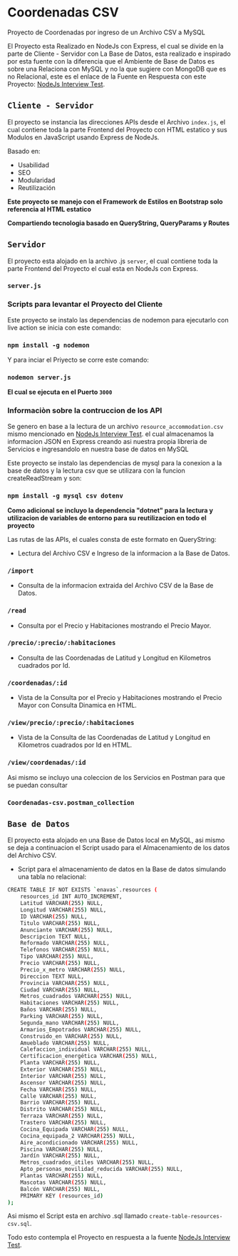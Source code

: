 # Coordenadas CSV
Proyecto de Coordenadas por ingreso de un Archivo CSV a MySQL

El Proyecto esta Realizado en NodeJs con Express, el cual se divide en la parte de Cliente - Servidor con La Base de Datos, esta realizado e inspirado por esta fuente con la diferencia que el Ambiente de Base de Datos es sobre una Relaciona con MySQL y no la que sugiere con MongoDB que es no Relacional, este es el enlace de la Fuente en Respuesta con este Proyecto: [NodeJs Interview Test](https://github.com/leangasoftware/node-interview).

## `Cliente - Servidor`

El proyecto se instancia las direcciones APIs desde el Archivo `index.js`, el cual contiene toda la parte Frontend del Proyecto con HTML estatico y sus Modulos en JavaScript usando Express de NodeJs.

Basado en:

* Usabilidad
* SEO
* Modularidad
* Reutilización

**Este proyecto se manejo con el Framework de Estilos en Bootstrap solo referencia al HTML estatico**

**Compartiendo tecnologia basado en QueryString, QueryParams y Routes**

## `Servidor`

El proyecto esta alojado en la archivo .js `server`, el cual contiene toda la parte Frontend del Proyecto el cual esta en NodeJs con Express.

### `server.js`

### Scripts para levantar el Proyecto del Cliente

Este proyecto se instalo las dependencias de nodemon para ejecutarlo con live action se inicia con este comando:

### `npm install -g nodemon`

Y para inciar el Priyecto se corre este comando:

### `nodemon server.js`

**El cual se ejecuta en el Puerto `3000`**

### Informaciòn sobre la contruccion de los API

Se genero en base a la lectura de un archivo `resource_accommodation.csv` mismo mencionado en [NodeJs Interview Test](https://github.com/leangasoftware/node-interview). el cual almacenamos la informacion JSON en Express creando asi nuestra propia libreria de Servicios e ingresandolo en nuestra base de datos en MySQL

Este proyecto se instalo las dependencias de mysql para la conexion a la base de datos y la lectura csv que se utilizara con la funcion createReadStream y son:

### `npm install -g mysql csv dotenv`

**Como adicional se incluyo la dependencia "dotnet" para la lectura y utilizacion de variables de entorno para su reutilizacion en todo el proyecto**

Las rutas de las APIs, el cuales consta de este formato en QueryString:

- Lectura del Archivo CSV e Ingreso de la informacion a la Base de Datos.
### `/import`

- Consulta de la informacion extraida del Archivo CSV de la Base de Datos.
### `/read`

- Consulta por el Precio y Habitaciones mostrando el Precio Mayor.
### `/precio/:precio/:habitaciones`

- Consulta de las Coordenadas de Latitud y Longitud en Kilometros cuadrados por Id.
### `/coordenadas/:id`

- Vista de la Consulta por el Precio y Habitaciones mostrando el Precio Mayor con Consulta Dinamica en HTML.
### `/view/precio/:precio/:habitaciones`

- Vista de la Consulta de las Coordenadas de Latitud y Longitud en Kilometros cuadrados por Id en HTML.
### `/view/coordenadas/:id`

Asi mismo se incluyo una coleccion de los Servicios en Postman para que se puedan consultar

### `Coordenadas-csv.postman_collection`

## `Base de Datos`

El proyecto esta alojado en una Base de Datos local en MySQL, asi mismo se deja a continuacion el Script usado para el Almacenamiento de los datos del Archivo CSV.

- Script para el almacenamiento de datos en la Base de datos simulando una tabla no relacional:

```sh
CREATE TABLE IF NOT EXISTS `enavas`.resources (
    resources_id INT AUTO_INCREMENT,
    Latitud VARCHAR(255) NULL,
	Longitud VARCHAR(255) NULL,
	ID VARCHAR(255) NULL,
	Titulo VARCHAR(255) NULL,
	Anunciante VARCHAR(255) NULL,
	Descripcion TEXT NULL,
	Reformado VARCHAR(255) NULL,
	Telefonos VARCHAR(255) NULL,
	Tipo VARCHAR(255) NULL,
	Precio VARCHAR(255) NULL,
	Precio_x_metro VARCHAR(255) NULL,
	Direccion TEXT NULL,
	Provincia VARCHAR(255) NULL,
	Ciudad VARCHAR(255) NULL,
	Metros_cuadrados VARCHAR(255) NULL,
	Habitaciones VARCHAR(255) NULL,
	Baños VARCHAR(255) NULL,
	Parking VARCHAR(255) NULL,
	Segunda_mano VARCHAR(255) NULL,
	Armarios_Empotrados VARCHAR(255) NULL,
	Construido_en VARCHAR(255) NULL,
	Amueblado VARCHAR(255) NULL,
	Calefaccion_individual VARCHAR(255) NULL,
	Certificacion_energética VARCHAR(255) NULL,
	Planta VARCHAR(255) NULL,
	Exterior VARCHAR(255) NULL,
	Interior VARCHAR(255) NULL,
	Ascensor VARCHAR(255) NULL,
	Fecha VARCHAR(255) NULL,
	Calle VARCHAR(255) NULL,
	Barrio VARCHAR(255) NULL,
	Distrito VARCHAR(255) NULL,
	Terraza VARCHAR(255) NULL,
	Trastero VARCHAR(255) NULL,
	Cocina_Equipada VARCHAR(255) NULL,
	Cocina_equipada_2 VARCHAR(255) NULL,
	Aire_acondicionado VARCHAR(255) NULL,
	Piscina VARCHAR(255) NULL,
	Jardín VARCHAR(255) NULL,
	Metros_cuadrados_útiles VARCHAR(255) NULL,
	Apto_personas_movilidad_reducida VARCHAR(255) NULL,
	Plantas VARCHAR(255) NULL,
	Mascotas VARCHAR(255) NULL,
	Balcón VARCHAR(255) NULL,
    PRIMARY KEY (resources_id)
);
```

Asi mismo el Script esta en archivo .sql llamado `create-table-resources-csv.sql`.

Todo esto contempla el Proyecto en respuesta a la fuente [NodeJs Interview Test](https://github.com/leangasoftware/node-interview).
